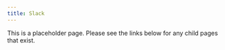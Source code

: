 ```yaml
---
title: Slack
---
```


This is a placeholder page. Please see the links below for any child pages that exist.
